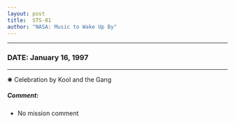 ```yaml
---
layout: post
title:  STS-81
author: "NASA: Music to Wake Up By"
---
```


----
### DATE: January 16, 1997
----
✺ Celebration by Kool and the Gang

##### Comment:
* No mission comment
